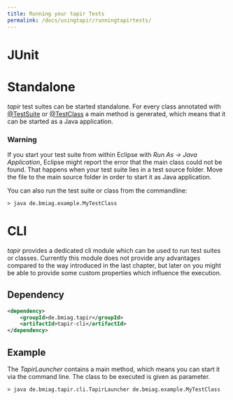 ```yaml
---
title: Running your tapir Tests
permalink: /docs/usingtapir/runningtapirtests/
---
```


# JUnit

# Standalone

<i>tapir</i> test suites can be started standalone. For every class annotated
with
[@TestSuite](https://psbm-mvnrepo-p.intranet.kiel.bmiag.de/tapir/latest/apidocs/de/bmiag/tapir/execution/annotations/suite/TestSuite.html) or [@TestClass](https://psbm-mvnrepo-p.intranet.kiel.bmiag.de/tapir/latest/apidocs/de/bmiag/tapir/execution/annotations/testclass/TestClass.html) a
main method is generated, which means that it can be started as a Java
application.

<div class="panel panel-warning">
  <div class="panel-heading">
    <h3 class="panel-title"><span class="fa fa-warning"></span> Warning</h3>
  </div>
  <div class="panel-body">
  If you start your test suite from within Eclipse with <i>Run As -&gt; Java
  Application</i>, Eclipse might report the error that the main class could
  not be found. That happens when your test suite lies in a test source
  folder. Move the file to the main source folder in order to start it as
  Java application.
  </div>
</div>

You can also run the test suite or class from the commandline:

``` text
> java de.bmiag.example.MyTestClass
```

# CLI

<i>tapir</i> provides a dedicated cli module which can be used to run test
suites or classes. Currently this module does not provide any advantages
compared to the way introduced in the last chapter, but later on you
might be able to provide some custom properties which influence the
execution.

## Dependency

``` xml
<dependency>
    <groupId>de.bmiag.tapir</groupId>
    <artifactId>tapir-cli</artifactId>
</dependency>
```

## Example

The *TapirLauncher* contains a main method, which means you can start it
via the command line. The class to be executed is given as parameter.

``` text
> java de.bmiag.tapir.cli.TapirLauncher de.bmiag.example.MyTestClass
```
